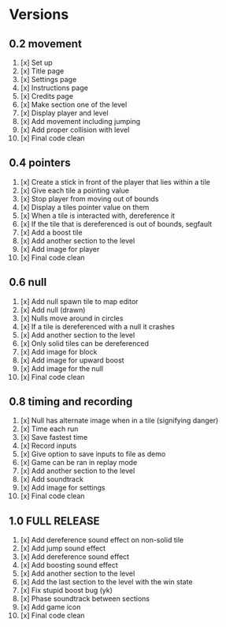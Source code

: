 # Versions
## 0.2 movement
1. [x] Set up
2. [x] Title page
3. [x] Settings page
4. [x] Instructions page
5. [x] Credits page
6. [x] Make section one of the level
7. [x] Display player and level
8. [x] Add movement including jumping
9. [x] Add proper collision with level
10. [x] Final code clean

## 0.4 pointers
1. [x] Create a stick in front of the player that lies within a tile
2. [x] Give each tile a pointing value
3. [x] Stop player from moving out of bounds
4. [x] Display a tiles pointer value on them
5. [x] When a tile is interacted with, dereference it
6. [x] If the tile that is dereferenced is out of bounds, segfault
7. [x] Add a boost tile
8. [x] Add another section to the level
9. [x] Add image for player
10. [x] Final code clean

## 0.6 null
1. [x] Add null spawn tile to map editor
2. [x] Add null (drawn)
3. [x] Nulls move around in circles
4. [x] If a tile is dereferenced with a null it crashes
5. [x] Add another section to the level
6. [x] Only solid tiles can be dereferenced
7. [x] Add image for block
8. [x] Add image for upward boost
9. [x] Add image for the null
10. [x] Final code clean

## 0.8 timing and recording
1. [x] Null has alternate image when in a tile (signifying danger)
2. [x] Time each run
3. [x] Save fastest time
4. [x] Record inputs
5. [x] Give option to save inputs to file as demo
6. [x] Game can be ran in replay mode
7. [x] Add another section to the level
8. [x] Add soundtrack
9. [x] Add image for settings
10. [x] Final code clean

## 1.0 FULL RELEASE
1. [x] Add dereference sound effect on non-solid tile
2. [x] Add jump sound effect
3. [x] Add dereference sound effect
4. [x] Add boosting sound effect
5. [x] Add another section to the level
6. [x] Add the last section to the level with the win state
7. [x] Fix stupid boost bug (yk)
8. [x] Phase soundtrack between sections
9. [x] Add game icon
10. [x] Final code clean
